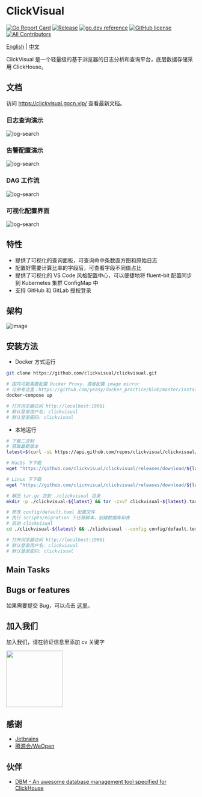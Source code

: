 # ClickVisual

[![Go Report Card](https://goreportcard.com/badge/github.com/clickvisual/clickvisual)](https://goreportcard.com/report/github.com/clickvisual/clickvisual)
[![Release](https://img.shields.io/github/v/release/clickvisual/clickvisual.svg)](https://github.com/clickvisual/clickvisual)
[![go.dev reference](https://img.shields.io/badge/go.dev-reference-007d9c?logo=go&logoColor=white&style=flat-square)](https://pkg.go.dev/github.com/clickvisual/clickvisual?tab=doc)
[![GitHub license](https://img.shields.io/github/license/clickvisual/clickvisual)](https://github.com/clickvisual/clickvisual/blob/master/LICENSE)
[![All Contributors](https://img.shields.io/badge/all_contributors-9-orange.svg?style=flat-square)](#contributors-)

[English](https://github.com/clickvisual/clickvisual/blob/master/README.md) | [中文](https://github.com/clickvisual/clickvisual/blob/master/README-CN.md)

ClickVisual 是一个轻量级的基于浏览器的日志分析和查询平台，底层数据存储采用 ClickHouse。

## 文档
访问 <https://clickvisual.gocn.vip/> 查看最新文档。

### 日志查询演示
![log-search](https://cdn.gocn.vip/clickvisual/assets/img/logs.b24e990e.gif)

### 告警配置演示
![log-search](https://cdn.gocn.vip/clickvisual/assets/img/alarm.c7d6042a.gif)

### DAG 工作流
![log-search](https://cdn.gocn.vip/clickvisual/assets/img/dag.f8977497.png)

### 可视化配置界面
![log-search](https://cdn.gocn.vip/clickvisual/assets/img/visual-configuration.62ebf9ad.png)

## 特性

- 提供了可视化的查询面板，可查询命中条数直方图和原始日志
- 配置好需要计算比率的字段后，可查看字段不同值占比
- 提供了可视化的 VS Code 风格配置中心，可以便捷地将 fluent-bit 配置同步到 Kubernetes 集群 ConfigMap 中
- 支持 GitHub 和 GitLab 授权登录

## 架构

![image](https://cdn.gocn.vip/clickvisual/assets/img/technical-architecture.f3cf8d04.png)

## 安装方法

- Docker 方式运行

```bash
git clone https://github.com/clickvisual/clickvisual.git

# 国内可能需要配置 Docker Proxy，或者配置 image mirror
# 可参考这里：https://github.com/yeasy/docker_practice/blob/master/install/mirror.md
docker-compose up

# 打开浏览器访问 http://localhost:19001
# 默认登录用户名: clickvisual
# 默认登录密码: clickvisual
```

- 本地运行

```bash
# 下载二进制 
# 获取最新版本
latest=$(curl -sL https://api.github.com/repos/clickvisual/clickvisual/releases/latest | grep  ".tag_name" | sed -E 's/.*"([^"]+)".*/\1/')

# MacOs 下下载
wget "https://github.com/clickvisual/clickvisual/releases/download/${latest}/clickvisual-${latest}-darwin-amd64.tar.gz" -O clickvisual-${latest}.tar.gz 

# Linux 下下载
wget "https://github.com/clickvisual/clickvisual/releases/download/${latest}/clickvisual-${latest}-linux-amd64.tar.gz" -O clickvisual-$(latest).tar.gz  

# 解压 tar.gz 包到 ./clickvisual 目录
mkdir -p ./clickvisual-${latest} && tar -zxvf clickvisual-${latest}.tar.gz -C ./clickvisual-${latest}

# 修改 config/default.toml 配置文件
# 执行 scripts/migration 下迁移脚本，创建数据库和表
# 启动 clickvisual
cd ./clickvisual-${latest} && ./clickvisual --config config/default.toml

# 打开浏览器访问 http://localhost:19001
# 默认登录用户名: clickvisual 
# 默认登录密码: clickvisual
```


## Main Tasks

## Bugs or features

如果需要提交 Bug，可以点击 [这里](https://github.com/clickvisual/clickvisual/issues)。

## 加入我们

加入我们，请在验证信息里添加 cv 关键字

 <img src="https://helpcenter.shimonote.com/uploads/0LNQ550801CF2.png" width="150" />

## 感谢

- [Jetbrains](https://www.jetbrains.com)
- [腾源会/WeOpen](https://cloud.tencent.com/act/pro/weopen-home)

## 伙伴

- [DBM - An awesome database management tool specified for ClickHouse](https://github.com/EdurtIO/dbm)
